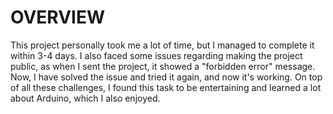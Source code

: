 # OVERVIEW
This project personally took me a lot of time, but I managed to complete it within 3-4 days. I also faced some issues regarding making the project public, as when I sent the project, it showed a "forbidden error" message. Now, I have solved the issue and tried it again, and now it's working. On top of all these challenges, I found this task to be entertaining and learned a lot about Arduino, which I also enjoyed.
